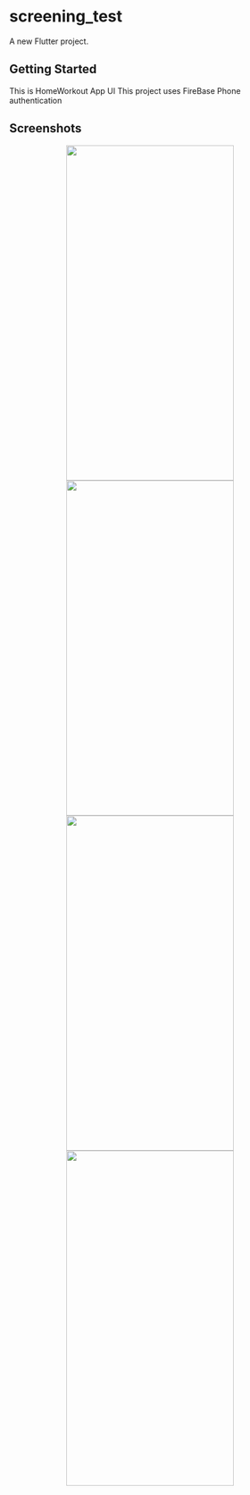 # screening_test

A new Flutter project.

## Getting Started

This is HomeWorkout App UI
This project uses FireBase Phone authentication


## Screenshots

<div align=center>
  <img src="https://user-images.githubusercontent.com/64702890/128307553-2688d5f4-17d5-4e0c-a2ef-a04035ef6523.jpg" height=600 width=300>
  <img src="https://user-images.githubusercontent.com/64702890/128307570-82587ade-eb07-4062-8abb-b3558666a8fb.jpg" height=600 width=300>
  </div>
  
  <div align=center>
  <img src="https://user-images.githubusercontent.com/64702890/128307577-8135fa77-7029-489b-af93-3659be9822e0.jpg" height=600 width=300>
  <img src="https://user-images.githubusercontent.com/64702890/128307586-92bc1819-49e6-49c3-a01d-de96ea24db51.jpg" height=600 width=300>
  </div>
